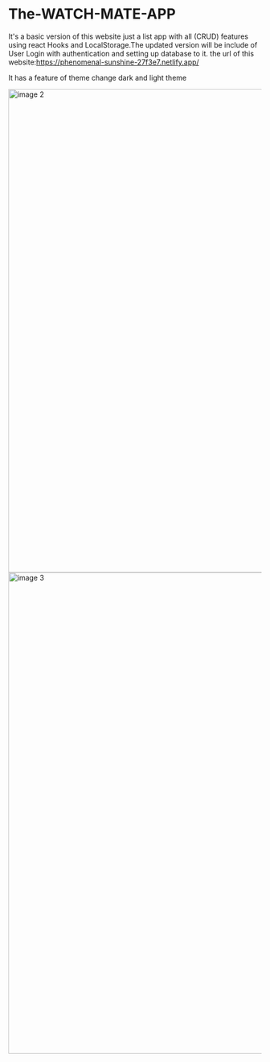 # The-WATCH-MATE-APP
It's  a basic version of this website just a list app with all (CRUD) features using react Hooks and LocalStorage.The updated version will be include of User Login with authentication and setting up database to it.
the url of this website:https://phenomenal-sunshine-27f3e7.netlify.app/


It has a feature of theme change dark and light theme

<img width="959" alt="image 2" src="https://user-images.githubusercontent.com/99976840/221356290-4e4e6fd1-15b4-4654-ac66-3bde688c5de0.PNG">

<img width="955" alt="image 3" src="https://user-images.githubusercontent.com/99976840/221356321-e2634114-7257-446c-8f3b-a08cb49456bb.PNG">


